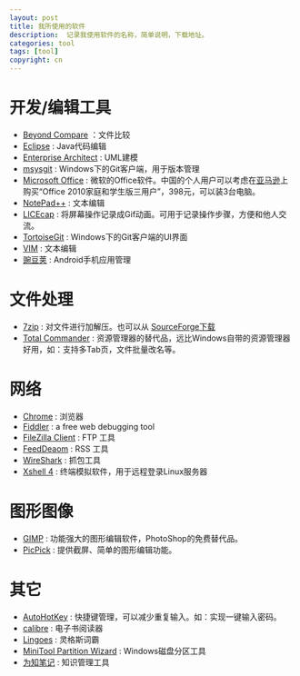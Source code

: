 ```yaml
---
layout: post
title: 我所使用的软件
description:  记录我使用软件的名称，简单说明，下载地址。
categories: tool
tags: [tool]
copyright: cn
---
```


# 开发/编辑工具

* [Beyond Compare](http://www.scootersoftware.com/) ：文件比较
* [Eclipse](http://eclipse.org/) : Java代码编辑
* [Enterprise Architect](http://www.sparxsystems.com/products/ea/index.html) : UML建模
* [msysgit](http://msysgit.github.io/) : Windows下的Git客户端，用于版本管理
* [Microsoft Office](http://office.microsoft.com/zh-cn/) : 微软的Office软件。中国的个人用户可以考虑在[亚马逊](http://z.cn)上购买“Office 2010家庭和学生版三用户”，398元，可以装3台电脑。
* [NotePad++](http://notepad-plus-plus.org/) : 文本编辑
* [LICEcap](http://www.cockos.com/licecap/) : 将屏幕操作记录成Gif动画。可用于记录操作步骤，方便和他人交流。</td></tr>
* [TortoiseGit](https://code.google.com/p/tortoisegit/) : Windows下的Git客户端的UI界面
* [VIM](http://www.vim.org/) : 文本编辑
* [豌豆荚](http://www.wandoujia.com/) : Android手机应用管理

# 文件处理

* [7zip](http://sparanoid.com/lab/7z/) : 对文件进行加解压。也可以从 [SourceForge下载](http://sourceforge.net/projects/sevenzip/)
* [Total Commander](http://www.ghisler.com/) : 资源管理器的替代品，远比Windows自带的资源管理器好用，如：支持多Tab页，文件批量改名等。

# 网络

* [Chrome](https://www.google.com/intl/en/chrome/browser/) : 浏览器
* [Fiddler](http://fiddler2.com/) : a free web debugging tool
* [FileZilla Client](https://filezilla-project.org/) : FTP 工具
* [FeedDeaom](http://www.feeddemon.com/)  : RSS 工具
* [WireShark](http://www.wireshark.org/) : 抓包工具
* [Xshell 4](http://www.netsarang.com/products/xsh_overview.html) : 终端模拟软件，用于远程登录Linux服务器

# 图形图像

* [GIMP](http://www.gimp.org/) : 功能强大的图形编辑软件，PhotoShop的免费替代品。
* [PicPick](http://picpick.en.softonic.com/) : 提供截屏、简单的图形编辑功能。

# 其它

* [AutoHotKey](http://www.autohotkey.com/) : 快捷键管理，可以减少重复输入。如：实现一键输入密码。
* [calibre](http://calibre-ebook.com/) : 电子书阅读器
* [Lingoes](http://www.lingoes.cn/) : 灵格斯词霸
* [MiniTool Partition Wizard](http://www.partitionwizard.com/free-partition-manager.html) : Windows磁盘分区工具
* [为知笔记](http://www.wiz.cn/) : 知识管理工具

